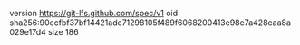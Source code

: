 version https://git-lfs.github.com/spec/v1
oid sha256:90ecfbf37bf14421ade71298105f489f6068200413e98e7a428eaa8a029e17d4
size 186
